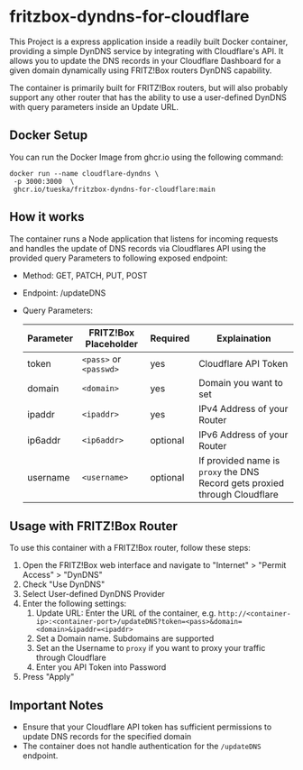 # fritzbox-dyndns-for-cloudflare

This Project is a express application inside a readily built Docker container, providing a simple DynDNS service by integrating with Cloudflare's API. It allows you to update the DNS records in your Cloudflare Dashboard for a given domain dynamically using FRITZ!Box routers DynDNS capability.

The container is primarily built for FRITZ!Box routers, but will also probably support any other router that has the ability to use a user-defined DynDNS with query parameters inside an Update URL.

## Docker Setup

You can run the Docker Image from ghcr.io using the following command:

```docker
docker run --name cloudflare-dyndns \
 -p 3000:3000  \
 ghcr.io/tueska/fritzbox-dyndns-for-cloudflare:main
```

## How it works

The container runs a Node application that listens for incoming requests and handles the update of DNS records via Cloudflares API using the provided query Parameters to following exposed endpoint:

- Method: GET, PATCH, PUT, POST
- Endpoint: /updateDNS
- Query Parameters:

    | Parameter                         | FRITZ!Box Placeholder      | Required | Explaination |
    |-------------------------------|------------------------|---------|-----|
    | token                      | `<pass>` or `<passwd>`          | yes | Cloudflare API Token|
    | domain                      | `<domain>`  | yes | Domain you want to set |
    | ipaddr                  |  `<ipaddr>` | yes | IPv4 Address of your Router |
    | ip6addr| `<ip6addr>`             | optional | IPv6 Address of your Router |
    | username | `<username>`            | optional | If provided name is `proxy` the DNS Record gets proxied through Cloudflare |

## Usage with FRITZ!Box Router

To use this container with a FRITZ!Box router, follow these steps:

1. Open the FRITZ!Box web interface and navigate to "Internet" > "Permit Access" > "DynDNS"
2. Check "Use DynDNS"
3. Select User-defined DynDNS Provider
4. Enter the following settings:
   1. Update URL: Enter the URL of the container, e.g. `http://<container-ip>:<container-port>/updateDNS?token=<pass>&domain=<domain>&ipaddr=<ipaddr>`
   2. Set a Domain name. Subdomains are supported
   3. Set an the Username to `proxy` if you want to proxy your traffic through Cloudflare
   4. Enter you API Token into Password
5. Press "Apply"

## Important Notes

- Ensure that your Cloudflare API token has sufficient permissions to update DNS records for the specified domain
- The container does not handle authentication for the `/updateDNS` endpoint. 
